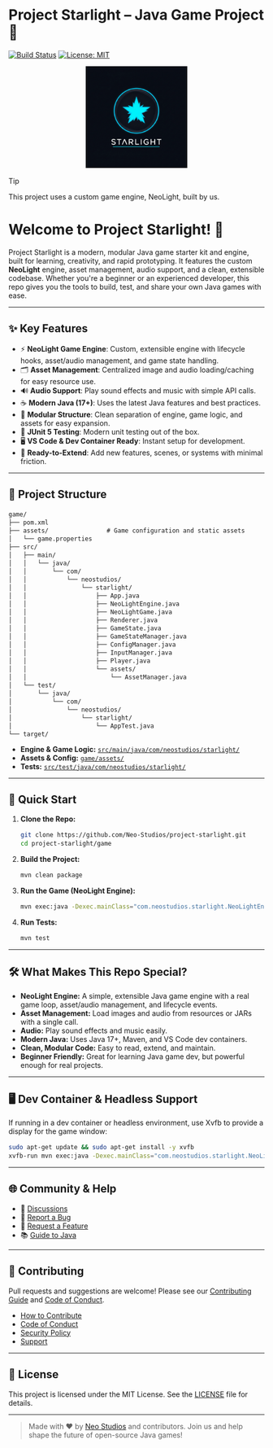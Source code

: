 # Project Starlight – Java Game Project 🚀

[![Build Status](https://github.com/Neo-Studios/project-starlight/actions/workflows/maven.yml/badge.svg)](https://github.com/Neo-Studios/project-starlight/actions)
[![License: MIT](https://img.shields.io/badge/License-MIT-yellow.svg)](LICENSE)

<p align="center">
  <img src="https://raw.githubusercontent.com/Neo-Studios/project-starlight/main/assets/logo.png" alt="Project Starlight Logo" width="200"/>
</p>

>[!TIP] 
>This project uses a custom game engine, NeoLight, built by us.

# Welcome to Project Starlight! 🌟

Project Starlight is a modern, modular Java game starter kit and engine, built for learning, creativity, and rapid prototyping. It features the custom **NeoLight** engine, asset management, audio support, and a clean, extensible codebase. Whether you're a beginner or an experienced developer, this repo gives you the tools to build, test, and share your own Java games with ease.

---

## ✨ Key Features

- ⚡ **NeoLight Game Engine**: Custom, extensible engine with lifecycle hooks, asset/audio management, and game state handling.
- 🗂️ **Asset Management**: Centralized image and audio loading/caching for easy resource use.
- 🔊 **Audio Support**: Play sound effects and music with simple API calls.
- ☕ **Modern Java (17+)**: Uses the latest Java features and best practices.
- 🧩 **Modular Structure**: Clean separation of engine, game logic, and assets for easy expansion.
- 🧪 **JUnit 5 Testing**: Modern unit testing out of the box.
- 🖥️ **VS Code & Dev Container Ready**: Instant setup for development.
- 🚀 **Ready-to-Extend**: Add new features, scenes, or systems with minimal friction.

---

## 📂 Project Structure

```file tree
game/
├── pom.xml
├── assets/                # Game configuration and static assets
│   └── game.properties
├── src/
│   ├── main/
│   │   └── java/
│   │       └── com/
│   │           └── neostudios/
│   │               └── starlight/
│   │                   ├── App.java
│   │                   ├── NeoLightEngine.java
│   │                   ├── NeoLightGame.java
│   │                   ├── Renderer.java
│   │                   ├── GameState.java
│   │                   ├── GameStateManager.java
│   │                   ├── ConfigManager.java
│   │                   ├── InputManager.java
│   │                   ├── Player.java
│   │                   └── assets/
│   │                       └── AssetManager.java
│   └── test/
│       └── java/
│           └── com/
│               └── neostudios/
│                   └── starlight/
│                       └── AppTest.java
└── target/
```

- **Engine & Game Logic:** [`src/main/java/com/neostudios/starlight/`](game/src/main/java/com/neostudios/starlight/)
- **Assets & Config:** [`game/assets/`](game/assets/)
- **Tests:** [`src/test/java/com/neostudios/starlight/`](game/src/test/java/com/neostudios/starlight/)

---

## 🚀 Quick Start

1. **Clone the Repo:**
   ```sh
   git clone https://github.com/Neo-Studios/project-starlight.git
   cd project-starlight/game
   ```
2. **Build the Project:**
   ```sh
   mvn clean package
   ```
3. **Run the Game (NeoLight Engine):**
   ```sh
   mvn exec:java -Dexec.mainClass="com.neostudios.starlight.NeoLightEngine"
   ```
4. **Run Tests:**
   ```sh
   mvn test
   ```

---

## 🛠️ What Makes This Repo Special?

- **NeoLight Engine:** A simple, extensible Java game engine with a real game loop, asset/audio management, and lifecycle events.
- **Asset Management:** Load images and audio from resources or JARs with a single call.
- **Audio:** Play sound effects and music easily.
- **Modern Java:** Uses Java 17+, Maven, and VS Code dev containers.
- **Clean, Modular Code:** Easy to read, extend, and maintain.
- **Beginner Friendly:** Great for learning Java game dev, but powerful enough for real projects.

---

## 🖥️ Dev Container & Headless Support

If running in a dev container or headless environment, use Xvfb to provide a display for the game window:

```sh
sudo apt-get update && sudo apt-get install -y xvfb
xvfb-run mvn exec:java -Dexec.mainClass="com.neostudios.starlight.NeoLightEngine"
```

---

## 🌐 Community & Help

- 💬 [Discussions](https://github.com/Neo-Studios/project-starlight/discussions)
- 🐞 [Report a Bug](.github/ISSUE_TEMPLATE/bug_report.yml)
- 🚀 [Request a Feature](.github/ISSUE_TEMPLATE/feature_request.yml)
- 📚 [Guide to Java](guide-to-java.md)

---

## 🤝 Contributing

Pull requests and suggestions are welcome! Please see our [Contributing Guide](CONTRIBUTING.md) and [Code of Conduct](CODE_OF_CONDUCT.md).

- [How to Contribute](CONTRIBUTING.md)
- [Code of Conduct](CODE_OF_CONDUCT.md)
- [Security Policy](SECURITY.md)
- [Support](SUPPORT.md)

---

## 📄 License

This project is licensed under the MIT License. See the [LICENSE](LICENSE) file for details.

---

> Made with ❤️ by [Neo Studios](https://github.com/Neo-Studios) and contributors. Join us and help shape the future of open-source Java games!
